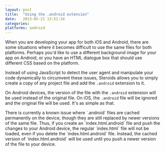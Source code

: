 ```yaml
---
layout: post
title:  "Using the .android extension"
date:   2013-05-21 13:51:34
categories: 
platforms: android
---
```


When you are developing your app for both iOS and Android, there are some situations where it becomes difficult to use the same files for both platforms. Perhaps you'd like to use a different background image for your app on Android, or you have an HTML dialogue box that should use different CSS based on the platform.

Instead of using JavaScript to detect the user agent and manipulate your code dynamically to circumvent these issues, Steroids allows you to simply create a copy of any project file and add the `.android` extension to it.

On Android devices, the version of the file with the `.android` extension will be used instead of the original file. On iOS, the `.android` file will be ignored and the original file will be used. It's as simple as that.

<div class="alert" markdown="1">
There is currently a known issue where `.android` files are cached permanently on the device, though they are still replaced by newer versions of the same file. Thus, if you create an `index.html.android` file and push the changes to your Android device, the regular `index.html` file will not be loaded, even if you delete the `index.html.android` file. Instead, the cached version of `index.html.android` will be used until you push a newer version of the file to your device.
</div>

